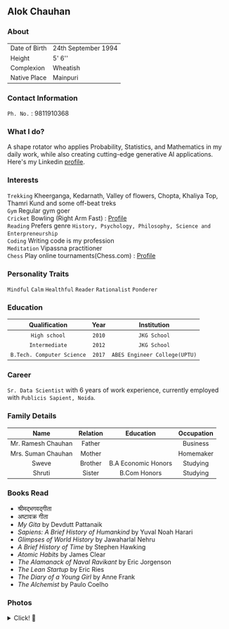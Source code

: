 ## Alok Chauhan

### About

|    |    |
|----|----|
|Date of Birth| 24th September 1994|
|Height| 5' 6''|
|Complexion| Wheatish |
|Native Place| Mainpuri|

### Contact Information
`Ph. No.` : 9811910368

### What I do?
A shape rotator who applies Probability, Statistics, and Mathematics in my daily work, while also creating cutting-edge generative AI applications.
Here's my Linkedin [profile](https://www.linkedin.com/in/alokkik).

### Interests

`Trekking` Kheerganga, Kedarnath, Valley of flowers, Chopta, Khaliya Top, Thamri Kund and some off-beat treks\
`Gym` Regular gym goer \
`Cricket` Bowling (Right Arm Fast) : [Profile](https://cricheroes.com/player-profile/22092437/alok/stats) \
`Reading` Prefers genre `History, Psychology, Philosophy, Science and Enterpreneurship` \
`Coding` Writing code is my profession \
`Meditation` Vipassna practitioner \
`Chess` Play online tournaments(Chess.com) : [Profile](https://www.chess.com/stats/live/rapid/imallok)

### Personality Traits
`Mindful`
`Calm`
`Healthful`
`Reader`
`Rationalist`
`Ponderer`

### Education

| Qualification  | Year  | Institution |
|:---:|:---:|:---:|
| `High school`  | `2010`  | `JKG School` |
| `Intermediate` | `2012`  | `JKG School` |
| `B.Tech. Computer Science`  | `2017`  | `ABES Engineer College(UPTU)`|

### Career
`Sr. Data Scientist` with 6 years of work experience, currently employed with `Publicis Sapient, Noida`.


### Family Details

|  Name  |  Relation  |  Education  | Occupation |
|:----:|:----:|:----:|:----:|
| Mr. Ramesh Chauhan | Father | | Business |
| Mrs. Suman Chauhan | Mother | | Homemaker|
| Sweve | Brother | B.A Economic Honors| Studying|
| Shruti | Sister | B.Com Honors | Studying|


### Books Read
- श्रीमद्भगवद्गीता      
- अष्टावक्र गीता    
- *My Gita* by Devdutt Pattanaik      
- *Sapiens: A Brief History of Humankind* by Yuval Noah Harari      
- *Glimpses of World History* by Jawaharlal Nehru      
- *A Brief History of Time* by Stephen Hawking      
- *Atomic Habits* by James Clear      
- *The Alamanack of Naval Ravikant* by Eric Jorgenson      
- *The Lean Startup* by Eric Ries        
- *The Diary of a Young Girl* by Anne Frank      
- *The Alchemist* by Paulo Coelho

### Photos
<details>
  <summary> Click! 📸 </summary>
  <img src="jpeg/IMG_1234.JPG"/>
  <img src="jpeg/IMG_4657.jpeg"/>
  <img src="jpeg/IMG_4899.jpeg"/>
  <img src="jpeg/IMG_3744.jpg"/>
  <img src="jpeg/IMG_4629.jpeg"/>
</details>


